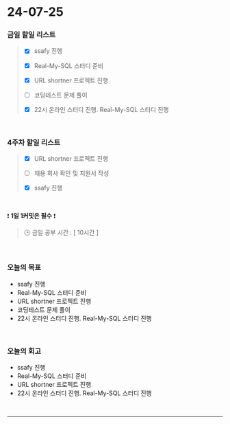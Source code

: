 # 24-07-25
### 금일 할일 리스트
> - [x]  ssafy 진행
>
> - [x]  Real-My-SQL 스터디 준비
>
> - [x]  URL shortner 프로젝트 진행
>
> - [ ]  코딩테스트 문제 풀이
>
> - [x]  22시 온라인 스터디 진행. Real-My-SQL 스터디 진행

<br/>

### 4주차 할일 리스트  
> - [x]  URL shortner 프로젝트 진행
>
> - [ ]  채용 회사 확인 및 지원서 작성
>
> - [x]  ssafy 진행

<br/>

❗ **1일 1커밋은 필수** ❗
> 🕒 금일 공부 시간 : [ 10시간 ]

<br/>

### 오늘의 목표
- ssafy 진행
- Real-My-SQL 스터디 준비
- URL shortner 프로젝트 진행
- 코딩테스트 문제 풀이
- 22시 온라인 스터디 진행. Real-My-SQL 스터디 진행


<br>

### 오늘의 회고
- ssafy 진행
- Real-My-SQL 스터디 준비
- URL shortner 프로젝트 진행
- 22시 온라인 스터디 진행. Real-My-SQL 스터디 진행


<br/>

------------  
